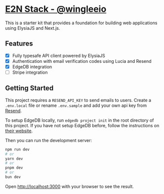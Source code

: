 # [E2N Stack - @wingleeio](https://github.com/wingleeio/elysia-edgedb)

This is a starter kit that provides a foundation for building web applications using ElysiaJS and Next.js.

## Features

-   [x] Fully typesafe API client powered by ElysiaJS
-   [x] Authentication with email verification codes using Lucia and Resend
-   [x] EdgeDB integration
-   [ ] Stripe integration

## Getting Started

This project requires a `RESEND_API_KEY` to send emails to users. Create a `.env.local` file or rename `.env.sample` and
add your own api key from [Resend](https://resend.com).

To setup EdgeDB locally, run `edgedb project init` in the root directory of this project. If you have not setup EdgeDB before, follow the instructions on [their website](https://edgedb.com).

Then you can run the development server:

```bash
npm run dev
# or
yarn dev
# or
pnpm dev
# or
bun dev
```

Open [http://localhost:3000](http://localhost:3000) with your browser to see the result.
